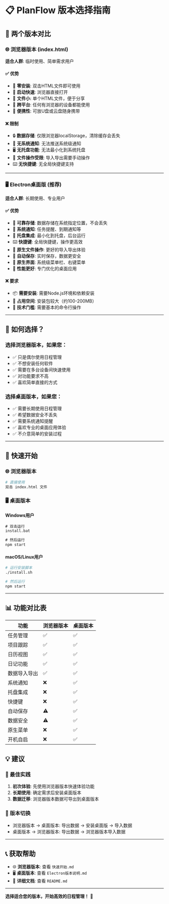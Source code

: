 # 📋 PlanFlow 版本选择指南

## 🎯 两个版本对比

### 🌐 浏览器版本 (index.html)
**适合人群**: 临时使用、简单需求用户

#### ✅ 优势
- 📁 **零安装**: 双击HTML文件即可使用
- 🚀 **启动快速**: 浏览器直接打开
- 💾 **文件小**: 单个HTML文件，便于分享
- 🔄 **跨平台**: 任何有浏览器的设备都能使用
- 📱 **便携性**: 可放U盘或云盘随身携带

#### ❌ 限制
- 🔒 **数据存储**: 仅限浏览器localStorage，清除缓存会丢失
- 📢 **无系统通知**: 无法推送系统级通知
- 🖥️ **无托盘功能**: 无法最小化到系统托盘
- 📂 **文件操作受限**: 导入导出需要手动操作
- ⌨️ **无快捷键**: 无全局快捷键支持

---

### 🖥️ Electron桌面版 (推荐)
**适合人群**: 长期使用、专业用户

#### ✅ 优势
- 💾 **可靠存储**: 数据存储在系统指定位置，不会丢失
- 📢 **系统通知**: 任务提醒、到期通知等
- 🎯 **托盘集成**: 最小化到托盘，后台运行
- ⌨️ **快捷键**: 全局快捷键，操作更高效
- 📂 **原生文件操作**: 更好的导入导出体验
- 🔄 **自动保存**: 实时保存，数据更安全
- 🎨 **原生界面**: 系统级菜单栏、右键菜单
- 🚀 **性能更好**: 专门优化的桌面应用

#### ❌ 要求
- 📦 **需要安装**: 需要Node.js环境和依赖安装
- 💽 **占用空间**: 安装包较大（约100-200MB）
- 🔧 **技术门槛**: 需要基本的命令行操作

---

## 🤔 如何选择？

### 选择浏览器版本，如果您：
- ✅ 只是偶尔使用日程管理
- ✅ 不想安装任何软件
- ✅ 需要在多台设备间快速使用
- ✅ 对功能要求不高
- ✅ 喜欢简单直接的方式

### 选择桌面版本，如果您：
- ✅ 需要长期使用日程管理
- ✅ 希望数据安全不丢失
- ✅ 需要系统通知提醒
- ✅ 喜欢专业的桌面应用体验
- ✅ 不介意简单的安装过程

---

## 🚀 快速开始

### 🌐 浏览器版本
```bash
# 直接使用
双击 index.html 文件
```

### 🖥️ 桌面版本

#### Windows用户
```cmd
# 双击运行
install.bat

# 然后运行
npm start
```

#### macOS/Linux用户
```bash
# 运行安装脚本
./install.sh

# 然后运行
npm start
```

---

## 📊 功能对比表

| 功能 | 浏览器版本 | 桌面版本 |
|------|----------|---------|
| 任务管理 | ✅ | ✅ |
| 项目跟踪 | ✅ | ✅ |
| 日历视图 | ✅ | ✅ |
| 日记功能 | ✅ | ✅ |
| 数据导入导出 | ✅ | ✅ |
| 系统通知 | ❌ | ✅ |
| 托盘集成 | ❌ | ✅ |
| 快捷键 | ❌ | ✅ |
| 自动保存 | ⚠️ | ✅ |
| 数据安全 | ⚠️ | ✅ |
| 原生菜单 | ❌ | ✅ |
| 开机自启 | ❌ | ✅ |

## 💡 建议

### 🎯 最佳实践
1. **初次体验**: 先使用浏览器版本快速体验功能
2. **长期使用**: 确定需求后安装桌面版本
3. **数据迁移**: 浏览器版本数据可导出到桌面版本

### 🔄 版本切换
- 浏览器版本 → 桌面版本: 导出数据 → 安装桌面版 → 导入数据
- 桌面版本 → 浏览器版本: 导出数据 → 浏览器版本导入数据

---

## 📞 获取帮助

- 🌐 **浏览器版本**: 查看 `快速开始.md`
- 🖥️ **桌面版本**: 查看 `Electron版本说明.md`
- 📖 **详细文档**: 查看 `README.md`

---

**选择适合您的版本，开始高效的日程管理！** 🎉